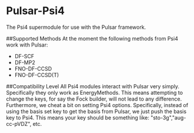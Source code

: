 # Pulsar-Psi4
The Psi4 supermodule for use with the Pulsar framework.

##Supported Methods
At the moment the following methods from Psi4 work with Pulsar:
- DF-SCF
- DF-MP2
- FNO-DF-CCSD
- FNO-DF-CCSD(T)

##Compatibility Level
All Psi4 modules interact with Pulsar very simply.  Specifically they only work
as EnergyMethods.  This means attempting to change the keys, for say the Fock
builder, will not lead to any difference.  Furthermore, we cheat a bit on
setting Psi4 options.  Specifically, instead of using the basis set key to get
the basis from Pulsar, we just push the basis key to Psi4.  This means your key
should be something like: "sto-3g","aug-cc-pVDZ", etc.

